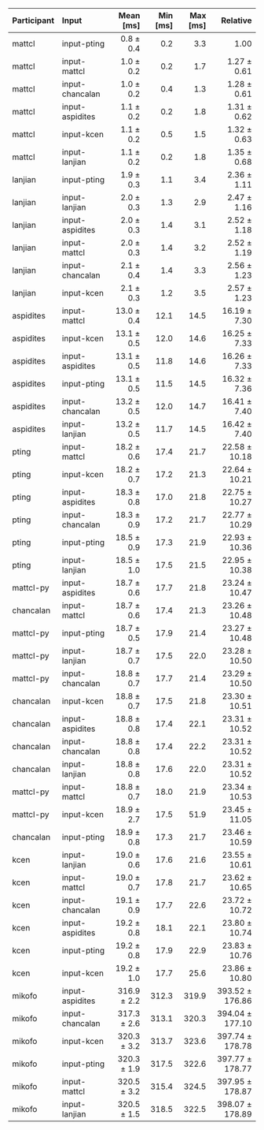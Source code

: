 | Participant | Input | Mean [ms] | Min [ms] | Max [ms] | Relative |
|:---|:---|---:|---:|---:|---:|
| mattcl | input-pting | 0.8 ± 0.4 | 0.2 | 3.3 | 1.00 |
| mattcl | input-mattcl | 1.0 ± 0.2 | 0.2 | 1.7 | 1.27 ± 0.61 |
| mattcl | input-chancalan | 1.0 ± 0.2 | 0.4 | 1.3 | 1.28 ± 0.61 |
| mattcl | input-aspidites | 1.1 ± 0.2 | 0.2 | 1.8 | 1.31 ± 0.62 |
| mattcl | input-kcen | 1.1 ± 0.2 | 0.5 | 1.5 | 1.32 ± 0.63 |
| mattcl | input-lanjian | 1.1 ± 0.2 | 0.2 | 1.8 | 1.35 ± 0.68 |
| lanjian | input-pting | 1.9 ± 0.3 | 1.1 | 3.4 | 2.36 ± 1.11 |
| lanjian | input-lanjian | 2.0 ± 0.3 | 1.3 | 2.9 | 2.47 ± 1.16 |
| lanjian | input-aspidites | 2.0 ± 0.3 | 1.4 | 3.1 | 2.52 ± 1.18 |
| lanjian | input-mattcl | 2.0 ± 0.3 | 1.4 | 3.2 | 2.52 ± 1.19 |
| lanjian | input-chancalan | 2.1 ± 0.4 | 1.4 | 3.3 | 2.56 ± 1.23 |
| lanjian | input-kcen | 2.1 ± 0.3 | 1.2 | 3.5 | 2.57 ± 1.23 |
| aspidites | input-mattcl | 13.0 ± 0.4 | 12.1 | 14.5 | 16.19 ± 7.30 |
| aspidites | input-kcen | 13.1 ± 0.5 | 12.0 | 14.6 | 16.25 ± 7.33 |
| aspidites | input-aspidites | 13.1 ± 0.5 | 11.8 | 14.6 | 16.26 ± 7.33 |
| aspidites | input-pting | 13.1 ± 0.5 | 11.5 | 14.5 | 16.32 ± 7.36 |
| aspidites | input-chancalan | 13.2 ± 0.5 | 12.0 | 14.7 | 16.41 ± 7.40 |
| aspidites | input-lanjian | 13.2 ± 0.5 | 11.7 | 14.5 | 16.42 ± 7.40 |
| pting | input-mattcl | 18.2 ± 0.6 | 17.4 | 21.7 | 22.58 ± 10.18 |
| pting | input-kcen | 18.2 ± 0.7 | 17.2 | 21.3 | 22.64 ± 10.21 |
| pting | input-aspidites | 18.3 ± 0.8 | 17.0 | 21.8 | 22.75 ± 10.27 |
| pting | input-chancalan | 18.3 ± 0.9 | 17.2 | 21.7 | 22.77 ± 10.29 |
| pting | input-pting | 18.5 ± 0.9 | 17.3 | 21.9 | 22.93 ± 10.36 |
| pting | input-lanjian | 18.5 ± 1.0 | 17.5 | 21.5 | 22.95 ± 10.38 |
| mattcl-py | input-aspidites | 18.7 ± 0.6 | 17.7 | 21.8 | 23.24 ± 10.47 |
| chancalan | input-mattcl | 18.7 ± 0.6 | 17.4 | 21.3 | 23.26 ± 10.48 |
| mattcl-py | input-pting | 18.7 ± 0.5 | 17.9 | 21.4 | 23.27 ± 10.48 |
| mattcl-py | input-lanjian | 18.7 ± 0.7 | 17.5 | 22.0 | 23.28 ± 10.50 |
| mattcl-py | input-chancalan | 18.8 ± 0.7 | 17.7 | 21.4 | 23.29 ± 10.50 |
| chancalan | input-kcen | 18.8 ± 0.7 | 17.5 | 21.8 | 23.30 ± 10.51 |
| chancalan | input-aspidites | 18.8 ± 0.8 | 17.4 | 22.1 | 23.31 ± 10.52 |
| chancalan | input-chancalan | 18.8 ± 0.8 | 17.4 | 22.2 | 23.31 ± 10.52 |
| chancalan | input-lanjian | 18.8 ± 0.8 | 17.6 | 22.0 | 23.31 ± 10.52 |
| mattcl-py | input-mattcl | 18.8 ± 0.7 | 18.0 | 21.9 | 23.34 ± 10.53 |
| mattcl-py | input-kcen | 18.9 ± 2.7 | 17.5 | 51.9 | 23.45 ± 11.05 |
| chancalan | input-pting | 18.9 ± 0.8 | 17.3 | 21.7 | 23.46 ± 10.59 |
| kcen | input-lanjian | 19.0 ± 0.6 | 17.6 | 21.6 | 23.55 ± 10.61 |
| kcen | input-mattcl | 19.0 ± 0.7 | 17.8 | 21.7 | 23.62 ± 10.65 |
| kcen | input-chancalan | 19.1 ± 0.9 | 17.7 | 22.6 | 23.72 ± 10.72 |
| kcen | input-aspidites | 19.2 ± 0.8 | 18.1 | 22.1 | 23.80 ± 10.74 |
| kcen | input-pting | 19.2 ± 0.8 | 17.9 | 22.9 | 23.83 ± 10.76 |
| kcen | input-kcen | 19.2 ± 1.0 | 17.7 | 25.6 | 23.86 ± 10.80 |
| mikofo | input-aspidites | 316.9 ± 2.2 | 312.3 | 319.9 | 393.52 ± 176.86 |
| mikofo | input-chancalan | 317.3 ± 2.6 | 313.1 | 320.3 | 394.04 ± 177.10 |
| mikofo | input-kcen | 320.3 ± 3.2 | 313.7 | 323.6 | 397.74 ± 178.78 |
| mikofo | input-pting | 320.3 ± 1.9 | 317.5 | 322.6 | 397.77 ± 178.77 |
| mikofo | input-mattcl | 320.5 ± 3.2 | 315.4 | 324.5 | 397.95 ± 178.87 |
| mikofo | input-lanjian | 320.5 ± 1.5 | 318.5 | 322.5 | 398.07 ± 178.89 |

